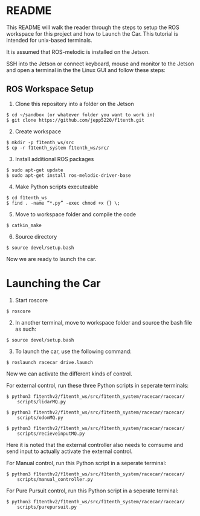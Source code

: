 # README

This README will walk the reader through the steps to setup the ROS workspace for this project and how to Launch the Car.
This tutorial is intended for unix-based terminals.

It is assumed that ROS-melodic is installed on the Jetson.

SSH into the Jetson or connect keyboard, mouse and monitor to the Jetson and open a terminal in the the Linux GUI and follow these steps:

## ROS Workspace Setup

1. Clone this repository into a folder on the Jetson

```console
$ cd ~/sandbox (or whatever folder you want to work in)
$ git clone https://github.com/jepp5220/f1tenth.git
```

2. Create workspace

```console
$ mkdir -p f1tenth_ws/src
$ cp -r f1tenth_system f1tenth_ws/src/
```

3. Install additional ROS packages

```console
$ sudo apt-get update
$ sudo apt-get install ros-melodic-driver-base
```

4. Make Python scripts executeable

```console
$ cd f1tenth_ws
$ find . -name “*.py” -exec chmod +x {} \;
```

5. Move to workspace folder and compile the code 

```console
$ catkin_make
```

6. Source directory

```console
$ source devel/setup.bash
```

Now we are ready to launch the car.

# Launching the Car



1. Start roscore

```console
$ roscore
```

2. In another terminal, move to workspace folder and source the bash file as such:

```console
$ source devel/setup.bash
```

3. To launch the car, use the following command:

```console
$ roslaunch racecar drive.launch
```

Now we can activate the different kinds of control.

For external control, run these three Python scripts in seperate terminals:

```console
$ python3 f1tenthv2/f1tenth_ws/src/f1tenth_system/racecar/racecar/
    scripts/lidarMQ.py

$ python3 f1tenthv2/f1tenth_ws/src/f1tenth_system/racecar/racecar/
    scripts/odomMQ.py

$ python3 f1tenthv2/f1tenth_ws/src/f1tenth_system/racecar/racecar/
    scripts/recieveinputMQ.py
```
Here it is noted that the external controller also needs to comsume and send input to actually activate the external control.

For Manual control, run this Python script in a seperate terminal:

```console
$ python3 f1tenthv2/f1tenth_ws/src/f1tenth_system/racecar/racecar/
    scripts/manual_controller.py
```

For Pure Pursuit control, run this Python script in a seperate terminal:

```console
$ python3 f1tenthv2/f1tenth_ws/src/f1tenth_system/racecar/racecar/
    scripts/purepursuit.py
```
